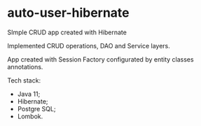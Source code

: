 # auto-user-hibernate
SImple CRUD app created with Hibernate

Implemented CRUD operations, DAO and Service layers.

App created with Session Factory configurated by entity classes annotations.

Tech stack:
- Java 11;
- Hibernate;
- Postgre SQL;
- Lombok.


